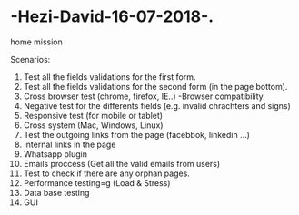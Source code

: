 # -Hezi-David-16-07-2018-.
home mission


Scenarios: 

1.	Test all the fields validations for the first form.
2.	Test all the fields validations for the second form (in the page bottom).
3.	Cross browser test (chrome, firefox, IE..) -Browser compatibility
4.	Negative test for the differents fields (e.g. invalid chrachters and signs)
5.	Responsive test (for mobile or tablet)
6.	Cross system (Mac, Windows, Linux)
7.	Test the outgoing links from the page (facebbok, linkedin ...)
8.	Internal links in the page
9.	Whatsapp plugin
10.	Emails proccess (Get all the valid emails from users)
11.	Test to check if there are any orphan pages.
12.	Performance testing=g (Load & Stress)
13.	Data base testing
14.	GUI

